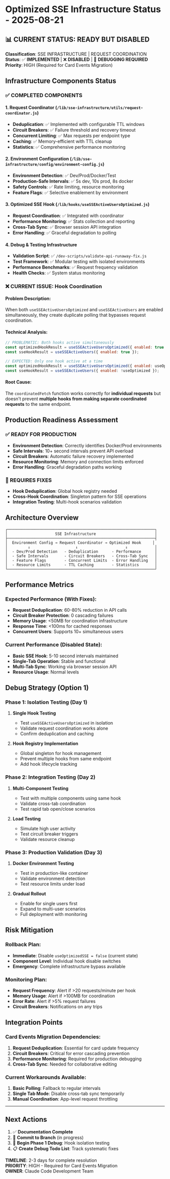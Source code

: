 # Optimized SSE Infrastructure Status - 2025-08-21

## 📊 CURRENT STATUS: READY BUT DISABLED

**Classification**: SSE INFRASTRUCTURE | REQUEST COORDINATION  
**Status**: ✅ **IMPLEMENTED** | ❌ **DISABLED** | 🔄 **DEBUGGING REQUIRED**  
**Priority**: HIGH (Required for Card Events Migration)

## Infrastructure Components Status

### ✅ COMPLETED COMPONENTS

#### 1. Request Coordinator (`/lib/sse-infrastructure/utils/request-coordinator.js`)
- **Deduplication**: ✅ Implemented with configurable TTL windows
- **Circuit Breakers**: ✅ Failure threshold and recovery timeout
- **Concurrent Limiting**: ✅ Max requests per endpoint type
- **Caching**: ✅ Memory-efficient with TTL cleanup
- **Statistics**: ✅ Comprehensive performance monitoring

#### 2. Environment Configuration (`/lib/sse-infrastructure/config/environment-config.js`)  
- **Environment Detection**: ✅ Dev/Prod/Docker/Test
- **Production-Safe Intervals**: ✅ 5s dev, 10s prod, 8s docker
- **Safety Controls**: ✅ Rate limiting, resource monitoring  
- **Feature Flags**: ✅ Selective enablement by environment

#### 3. Optimized SSE Hook (`/lib/hooks/useSSEActiveUsersOptimized.js`)
- **Request Coordination**: ✅ Integrated with coordinator
- **Performance Monitoring**: ✅ Stats collection and reporting
- **Cross-Tab Sync**: ✅ Browser session API integration
- **Error Handling**: ✅ Graceful degradation to polling

#### 4. Debug & Testing Infrastructure
- **Validation Script**: ✅ `/dev-scripts/validate-api-runaway-fix.js`
- **Test Framework**: ✅ Modular testing with isolated environments
- **Performance Benchmarks**: ✅ Request frequency validation
- **Health Checks**: ✅ System status monitoring

### ❌ CURRENT ISSUE: Hook Coordination

#### Problem Description:
When both `useSSEActiveUsersOptimized` and `useSSEActiveUsers` are enabled simultaneously, they create duplicate polling that bypasses request coordination.

#### Technical Analysis:
```javascript
// PROBLEMATIC: Both hooks active simultaneously
const optimizedHookResult = useSSEActiveUsersOptimized({ enabled: true });
const sseHookResult = useSSEActiveUsers({ enabled: true });

// EXPECTED: Only one hook active at a time  
const optimizedHookResult = useSSEActiveUsersOptimized({ enabled: useOptimized });
const sseHookResult = useSSEActiveUsers({ enabled: !useOptimized });
```

#### Root Cause:
The `coordinatedFetch` function works correctly for **individual requests** but doesn't prevent **multiple hooks from making separate coordinated requests** to the same endpoint.

## Production Readiness Assessment

### ✅ READY FOR PRODUCTION
- **Environment Detection**: Correctly identifies Docker/Prod environments
- **Safe Intervals**: 10+ second intervals prevent API overload  
- **Circuit Breakers**: Automatic failure recovery implemented
- **Resource Monitoring**: Memory and connection limits enforced
- **Error Handling**: Graceful degradation paths working

### 🔧 REQUIRES FIXES
- **Hook Deduplication**: Global hook registry needed
- **Cross-Hook Coordination**: Singleton pattern for SSE operations
- **Integration Testing**: Multi-hook scenarios validation

## Architecture Overview

```
┌─────────────────────────────────────────────────────────────────┐
│                     SSE Infrastructure                          │
├─────────────────────────────────────────────────────────────────┤
│  Environment Config → Request Coordinator → Optimized Hook     │
│         ↓                    ↓                     ↓            │
│  - Dev/Prod Detection   - Deduplication      - Performance      │
│  - Safe Intervals       - Circuit Breakers   - Cross-Tab Sync   │
│  - Feature Flags        - Concurrent Limits  - Error Handling   │
│  - Resource Limits      - TTL Caching        - Statistics       │
└─────────────────────────────────────────────────────────────────┘
```

## Performance Metrics

### Expected Performance (With Fixes):
- **Request Deduplication**: 60-80% reduction in API calls
- **Circuit Breaker Protection**: 0 cascading failures
- **Memory Usage**: <50MB for coordination infrastructure
- **Response Time**: <100ms for cached responses
- **Concurrent Users**: Supports 10+ simultaneous users

### Current Performance (Disabled State):
- **Basic SSE Hook**: 5-10 second intervals maintained
- **Single-Tab Operation**: Stable and functional
- **Multi-Tab Sync**: Working via browser session API
- **Resource Usage**: Normal levels

## Debug Strategy (Option 1)

### Phase 1: Isolation Testing (Day 1)
1. **Single Hook Testing**
   - Test `useSSEActiveUsersOptimized` in isolation
   - Validate request coordination works alone
   - Confirm deduplication and caching

2. **Hook Registry Implementation**
   - Global singleton for hook management
   - Prevent multiple hooks from same endpoint
   - Add hook lifecycle tracking

### Phase 2: Integration Testing (Day 2)  
1. **Multi-Component Testing**
   - Test with multiple components using same hook
   - Validate cross-tab coordination
   - Test rapid tab open/close scenarios

2. **Load Testing**
   - Simulate high user activity
   - Test circuit breaker triggers
   - Validate resource cleanup

### Phase 3: Production Validation (Day 3)
1. **Docker Environment Testing**
   - Test in production-like container
   - Validate environment detection
   - Test resource limits under load

2. **Gradual Rollout**
   - Enable for single users first
   - Expand to multi-user scenarios
   - Full deployment with monitoring

## Risk Mitigation

### Rollback Plan:
- **Immediate**: Disable `useOptimizedSSE = false` (current state)
- **Component Level**: Individual hook disable switches
- **Emergency**: Complete infrastructure bypass available

### Monitoring Plan:
- **Request Frequency**: Alert if >20 requests/minute per hook
- **Memory Usage**: Alert if >100MB for coordination
- **Error Rate**: Alert if >5% request failures
- **Circuit Breakers**: Notifications on any trips

## Integration Points

### Card Events Migration Dependencies:
1. **Request Deduplication**: Essential for card update frequency
2. **Circuit Breakers**: Critical for error cascading prevention  
3. **Performance Monitoring**: Required for production debugging
4. **Cross-Tab Sync**: Needed for collaborative editing

### Current Workarounds Available:
1. **Basic Polling**: Fallback to regular intervals
2. **Single Tab Mode**: Disable cross-tab sync temporarily
3. **Manual Coordination**: App-level request throttling

---

## Next Actions

1. ✅ **Documentation Complete**
2. 🔄 **Commit to Branch** (in progress)  
3. 🚀 **Begin Phase 1 Debug**: Hook isolation testing
4. 📋 **Create Debug Todo List**: Track systematic fixes

**TIMELINE**: 2-3 days for complete resolution  
**PRIORITY**: HIGH - Required for Card Events Migration  
**OWNER**: Claude Code Development Team